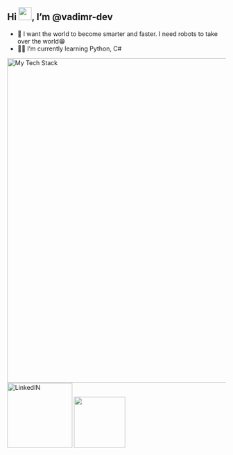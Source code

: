 ## Hi <img src="https://raw.githubusercontent.com/MartinHeinz/MartinHeinz/master/wave.gif" width="30px">, I’m @vadimr-dev
- 🧠 I want the world to become smarter and faster. I need robots to take over the world😁
- 👨‍💻 I’m currently learning Python, C#
<img src="https://github-readme-tech-stack.vercel.app/api/cards?title=Tech&titleAlign=center&borderRadius=0&showBorder=false&lineHeight=9&lineCount=4&theme=github_dark&gap=0&line1=python,Python,49360a;HTML5,HTML,8002e6;CSS3,css,ffb80c;solidity,solidity,ebe0f3;.NET,.NET,82a7f9;&line2=mysql,mysql,dadacf;sqlite,sqlite,fdaf38;postgresql,postgresql,9d95f9;sqlalchemy,sqlalchemy,a00597;&line3=selenium,selenium,b25213;web3.py,web3.py,2ad51f;selenium,selenium,2b167b;flask,flask,40b43f;&line4=telegram,telegram%20api,7d9d28;discord,discord%20Api,643877;.env,.env,ce7a0b;Pypi,Pypi,698457;" alt="My Tech Stack" width=750px/>
<a href="https://www.linkedin.com/in/%D0%B2%D0%B0%D0%B4%D0%B8%D0%BC-%D1%80%D0%B5%D1%83%D1%82%D0%BE%D0%B2-36856524a/"><img alt="LinkedIN" src="https://img.shields.io/badge/LinkedIn-0077B5?style=for-the-badge&logo=linkedin&logoColor=white" width=150px><a/>
<a href='vadimr-dev@gmail.com'><img src="https://img.shields.io/badge/Gmail-D14836?style=for-the-badge&logo=gmail&logoColor=white" width=118px><a/>

